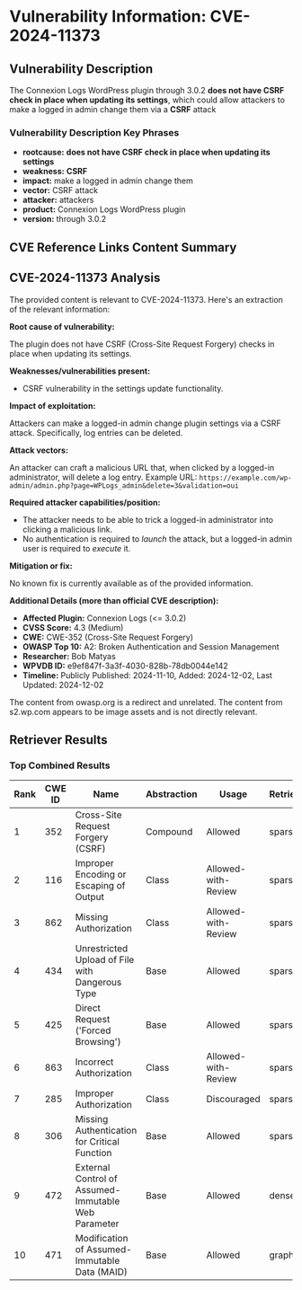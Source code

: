 # Vulnerability Information: CVE-2024-11373

## Vulnerability Description
The Connexion Logs WordPress plugin through 3.0.2 **does not have **CSRF** check in place when updating its settings**, which could allow attackers to make a logged in admin change them via a **CSRF** attack

### Vulnerability Description Key Phrases
- **rootcause:** **does not have CSRF check in place when updating its settings**
- **weakness:** **CSRF**
- **impact:** make a logged in admin change them
- **vector:** CSRF attack
- **attacker:** attackers
- **product:** Connexion Logs WordPress plugin
- **version:** through 3.0.2

## CVE Reference Links Content Summary
## CVE-2024-11373 Analysis

The provided content is relevant to CVE-2024-11373. Here's an extraction of the relevant information:

**Root cause of vulnerability:**

The plugin does not have CSRF (Cross-Site Request Forgery) checks in place when updating its settings.

**Weaknesses/vulnerabilities present:**

*   CSRF vulnerability in the settings update functionality.

**Impact of exploitation:**

Attackers can make a logged-in admin change plugin settings via a CSRF attack. Specifically, log entries can be deleted.

**Attack vectors:**

An attacker can craft a malicious URL that, when clicked by a logged-in administrator, will delete a log entry. Example URL: `https://example.com/wp-admin/admin.php?page=WPLogs_admin&delete=3&validation=oui`

**Required attacker capabilities/position:**

*   The attacker needs to be able to trick a logged-in administrator into clicking a malicious link.
*   No authentication is required to *launch* the attack, but a logged-in admin user is required to *execute* it.

**Mitigation or fix:**

No known fix is currently available as of the provided information.

**Additional Details (more than official CVE description):**

*   **Affected Plugin:** Connexion Logs (<= 3.0.2)
*   **CVSS Score:** 4.3 (Medium)
*   **CWE:** CWE-352 (Cross-Site Request Forgery)
*   **OWASP Top 10:** A2: Broken Authentication and Session Management
*   **Researcher:** Bob Matyas
*   **WPVDB ID:** e9ef847f-3a3f-4030-828b-78db0044e142
*   **Timeline:** Publicly Published: 2024-11-10, Added: 2024-12-02, Last Updated: 2024-12-02

The content from owasp.org is a redirect and unrelated. The content from s2.wp.com appears to be image assets and is not directly relevant.

## Retriever Results

### Top Combined Results

| Rank | CWE ID | Name | Abstraction | Usage  | Retrievers | Individual Scores |
|------|--------|------|-------------|-------|------------|-------------------|
| 1 | 352 | Cross-Site Request Forgery (CSRF) | Compound | Allowed | sparse | 0.483 |
| 2 | 116 | Improper Encoding or Escaping of Output | Class | Allowed-with-Review | sparse | 0.334 |
| 3 | 862 | Missing Authorization | Class | Allowed-with-Review | sparse | 0.329 |
| 4 | 434 | Unrestricted Upload of File with Dangerous Type | Base | Allowed | sparse | 0.299 |
| 5 | 425 | Direct Request ('Forced Browsing') | Base | Allowed | sparse | 0.293 |
| 6 | 863 | Incorrect Authorization | Class | Allowed-with-Review | sparse | 0.275 |
| 7 | 285 | Improper Authorization | Class | Discouraged | sparse | 0.268 |
| 8 | 306 | Missing Authentication for Critical Function | Base | Allowed | sparse | 0.260 |
| 9 | 472 | External Control of Assumed-Immutable Web Parameter | Base | Allowed | dense | 0.461 |
| 10 | 471 | Modification of Assumed-Immutable Data (MAID) | Base | Allowed | graph | 0.003 |

